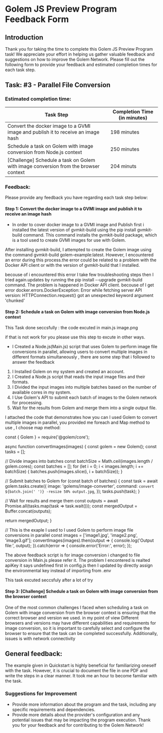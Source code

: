 # Golem JS Preview Program Feedback Form

## Introduction

Thank you for taking the time to complete this Golem JS Preview Program task!
We appreciate your effort in helping us gather valuable feedback and suggestions on how to improve the Golem Network.
Please fill out the following form to provide your feedback and estimated completion times for each task step.

## Task: #3 - Parallel File Conversion

### Estimated completion time:

| Task Step                                                                           | Completion Time (in minutes) |
| ----------------------------------------------------------------------------------- | ---------------------------- |
| Convert the docker image to a GVMI image and publish it to receive an image hash    | 198 minutes                  |
| Schedule a task on Golem with image conversion from Node.js context                 | 250 minutes                  |
| [Challenge] Schedule a task on Golem with image conversion from the browser context | 204 minuts                   |

### Feedback:

Please provide any feedback you have regarding each task step below:

#### Step 1: Convert the docker image to a GVMI image and publish it to receive an image hash

- In order to cover docker image to a GVMI image and Publish first i installed the latest version of gvmkit-build using the pip install gvmkit-build command. This command installs the gvmkit-build package, which is a tool used to create GVMI images for use with Golem.

After installing gvmkit-build, I attempted to create the Golem image using the command gvmkit-build golem-example:latest. However, I encountered an error during this process.the error could be related to a problem with the Docker API client or with the version of gvmkit-build that I installed.

becouse of i encountered this error I take few troubleshooting steps then I tried again.updates by running the pip install --upgrade gvmkit-build command.
The problem is happened in Docker API client. becouse of I get error docker.errors.DockerException: Error while fetching server API version: HTTPConnection.request() got an unexpected keyword argument 'chunked'

#### Step 2: Schedule a task on Golem with image conversion from Node.js context

This Task done seccsfully : the code excuted in main.js
image.png

if that is not work for you please use this step to excute in other ways.

- I Created a Node.js(Main.js) script that uses Golem to perform image file conversions in parallel, allowing users to convert multiple images in different formats simultaneously , there are some step that i followed to answer the feedback

1. I Installed Golem on my system and created an account.
2. I Created a Node.js script that reads the input image files and their formats.
3. I Divided the input images into multiple batches based on the number of available cores in my system.
4. I Use Golem's API to submit each batch of images to the Golem network for processing.
5. Wait for the results from Golem and merge them into a single output file.

I attached the code that demonstrates how you can I used Golem to convert multiple images in parallel, you provided me foreach and Map method to use , I choose map method:

const { Golem } = require('@golem/core');

async function convertImages(images) {
const golem = new Golem();
const tasks = [];

// Divide images into batches
const batchSize = Math.ceil(images.length / golem.cores);
const batches = [];
for (let i = 0; i < images.length; i += batchSize) {
batches.push(images.slice(i, i + batchSize));
}

// Submit batches to Golem
for (const batch of batches) {
const task = await golem.tasks.create({
image: 'golems/image-converter',
command: `convert ${batch.join(' ')} -resize 50% output.jpg`,
});
tasks.push(task);
}

// Wait for results and merge them
const outputs = await Promise.all(tasks.map(task => task.wait()));
const mergedOutput = Buffer.concat(outputs);

return mergedOutput;
}

// This is the exaple I used to I used Golem to perform image file conversions in parallel
const images = ['image1.jpg', 'image2.png', 'image3.gif'];
convertImages(images).then(output => {
console.log('Output file:', output);
}).catch(error => {
console.error('Error:', error);
});

<!-- Note  -->

The above feedback script is for image conversion i changed to file conversion in Main.js please refer it.
The problem I encontered is realted apiKey it says undefined first in config.js then I updated by directly assign the environmental key instead of importing from .env

This task excuted seccsfuly after a lot of try

#### Step 3: [Challenge] Schedule a task on Golem with image conversion from the browser context

One of the most common challenges I faced when scheduling a task on Golem with image conversion from the browser context is ensuring that the correct browser and version we used. in my point of view Different browsers and versions may have different capabilities and requirements for image conversion, so it is important to carefully select and configure the browser to ensure that the task can be completed successfully. Additionally, issues is with network connectivity

## General feedback:

The example given in Quickstart is highly beneficial for familiarizing oneself with the task. However, it is crucial to document the file in one PDF and write the steps in a clear manner. It took me an hour to become familiar with the task.

### Suggestions for Improvement

- Provide more information about the program and the task, including any specific requirements and dependencies.
- Provide more details about the provider's configuration and any potential issues that may be impacting the program execution.
  Thank you for your feedback and for contributing to the Golem Network!
